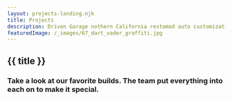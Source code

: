 ```yaml
---
layout: projects-landing.njk
title: Projects
description: Driven Garage nothern California restomod auto customization and repair shop
featuredImage: /_images/67_dart_vader_graffiti.jpg
---
```


## {{ title }}

### Take a look at our favorite builds. The team put everything into each on to make it special.